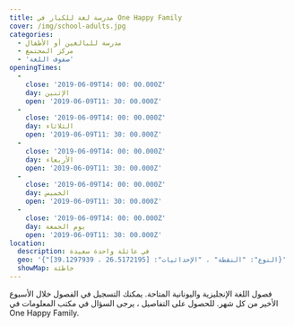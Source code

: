 ```yaml
---
title: مدرسة لغة للكبار في One Happy Family
cover: /img/school-adults.jpg
categories:
  - مدرسة للبالغين أو الأطفال
  - مركز المجتمع
  - 'صفوف اللغة'
openingTimes:
  - 
    close: '2019-06-09T14: 00: 00.000Z'
    day: الإثنين
    open: '2019-06-09T11: 30: 00.000Z'
  - 
    close: '2019-06-09T14: 00: 00.000Z'
    day: الثلاثاء
    open: '2019-06-09T11: 30: 00.000Z'
  - 
    close: '2019-06-09T14: 00: 00.000Z'
    day: الأربعاء
    open: '2019-06-09T11: 30: 00.000Z'
  - 
    close: '2019-06-09T14: 00: 00.000Z'
    day: الخميس
    open: '2019-06-09T11: 30: 00.000Z'
  - 
    close: '2019-06-09T14: 00: 00.000Z'
    day: يوم الجمعة
    open: '2019-06-09T11: 30: 00.000Z'
location:
  description: في عائلة واحدة سعيدة
  geo: '{"النوع": "النقطة" ، "الإحداثيات": [26.5172195 ، 39.1297939]}'
  showMap: خاطئة
---
```


فصول اللغة الإنجليزية واليونانية المتاحة. يمكنك التسجيل في الفصول خلال الأسبوع الأخير من كل شهر. للحصول على التفاصيل ، يرجى السؤال في مكتب المعلومات في One Happy Family.